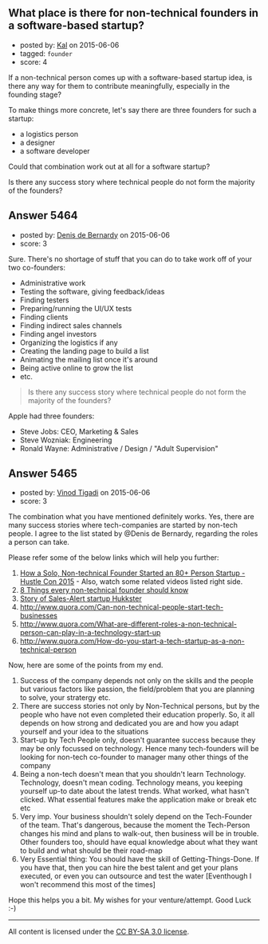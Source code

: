 ## What place is there for non-technical founders in a software-based startup?

- posted by: [Kal](https://stackexchange.com/users/191736/kal) on 2015-06-06
- tagged: `founder`
- score: 4

<p>If a non-technical person comes up with a software-based startup idea, is there any way for them to contribute meaningfully, especially in the founding stage?</p>

<p>To make things more concrete, let's say there are three founders for such a startup:</p>

<ul>
<li>a logistics person</li>
<li>a designer</li>
<li>a software developer</li>
</ul>

<p>Could that combination work out at all for a software startup?</p>

<p>Is there any success story where technical people do not form the majority of the founders?</p>



## Answer 5464

- posted by: [Denis de Bernardy](https://stackexchange.com/users/182468/denis-de-bernardy) on 2015-06-06
- score: 3

<p>Sure. There's no shortage of stuff that you can do to take work off of your two co-founders:</p>

<ul>
<li>Administrative work</li>
<li>Testing the software, giving feedback/ideas</li>
<li>Finding testers</li>
<li>Preparing/running the UI/UX tests</li>
<li>Finding clients</li>
<li>Finding indirect sales channels</li>
<li>Finding angel investors</li>
<li>Organizing the logistics if any</li>
<li>Creating the landing page to build a list</li>
<li>Animating the mailing list once it's around</li>
<li>Being active online to grow the list</li>
<li>etc.</li>
</ul>

<blockquote>
  <p>Is there any success story where technical people do not form the majority of the founders?</p>
</blockquote>

<p>Apple had three founders:</p>

<ul>
<li>Steve Jobs: CEO, Marketing &amp; Sales</li>
<li>Steve Wozniak: Engineering</li>
<li>Ronald Wayne: Administrative / Design / "Adult Supervision"</li>
</ul>



## Answer 5465

- posted by: [Vinod Tigadi](https://stackexchange.com/users/6152446/vinod-tigadi) on 2015-06-06
- score: 3

<p>The combination what you have mentioned definitely works. Yes, there are many success stories where tech-companies are started by non-tech people. I agree to the list stated by @Denis de Bernardy, regarding the roles a person can take.</p>

<p>Please refer some of the below links which will help you further:</p>

<ol>
<li><a href="https://www.youtube.com/watch?v=EhC5wfbusVk" rel="nofollow">How a Solo, Non-technical Founder Started an 80+ Person Startup - Hustle Con 2015</a> - Also, watch some related videos listed right side.</li>
<li><a href="https://www.groovehq.com/blog/non-technical-founder" rel="nofollow">8 Things every non-technical founder should know</a></li>
<li><a href="http://www.inc.com/jessica-stillman/5-tips-for-non-technical-founders.html" rel="nofollow">Story of Sales-Alert startup Hukkster</a></li>
<li><a href="http://www.quora.com/Can-non-technical-people-start-tech-businesses" rel="nofollow">http://www.quora.com/Can-non-technical-people-start-tech-businesses</a> </li>
<li><a href="http://www.quora.com/What-are-different-roles-a-non-technical-person-can-play-in-a-technology-start-up" rel="nofollow">http://www.quora.com/What-are-different-roles-a-non-technical-person-can-play-in-a-technology-start-up</a></li>
<li><a href="http://www.quora.com/How-do-you-start-a-tech-startup-as-a-non-technical-person" rel="nofollow">http://www.quora.com/How-do-you-start-a-tech-startup-as-a-non-technical-person</a></li>
</ol>

<p>Now, here are some of the points from my end.</p>

<ol>
<li>Success of the company depends not only on the skills and the people but various factors like passion, the field/problem that you are planning to solve, your stratergy etc.</li>
<li>There are success stories not only by Non-Technical persons, but by the people who have not even completed their education properly. So, it all depends on how strong and dedicated you are and how you adapt yourself and your idea to the situations</li>
<li>Start-up by Tech People only, doesn't guarantee success because they may be only focussed on technology. Hence many tech-founders will be looking for non-tech co-founder to manager many other things of the company</li>
<li>Being a non-tech doesn't mean that you shouldn't learn Technology. Technology, doesn't mean coding. Technology means, you keeping yourself up-to date about the latest trends. What worked, what hasn't clicked. What essential features make the application make or break etc etc</li>
<li>Very imp. Your business shouldn't solely depend on the Tech-Founder of the team. That's dangerous, because the moment the Tech-Person changes his mind and plans to walk-out, then business will be in trouble. Other founders too, should have equal knowledge about what they want to build and what should be their road-map</li>
<li>Very Essential thing: You should have the skill of Getting-Things-Done. If you have that, then you can hire the best talent and get your plans executed, or even you can outsource and test the water [Eventhough I won't recommend this most of the times]</li>
</ol>

<p>Hope this helps you a bit. My wishes for your venture/attempt. Good Luck :-)</p>




---

All content is licensed under the [CC BY-SA 3.0 license](https://creativecommons.org/licenses/by-sa/3.0/).
